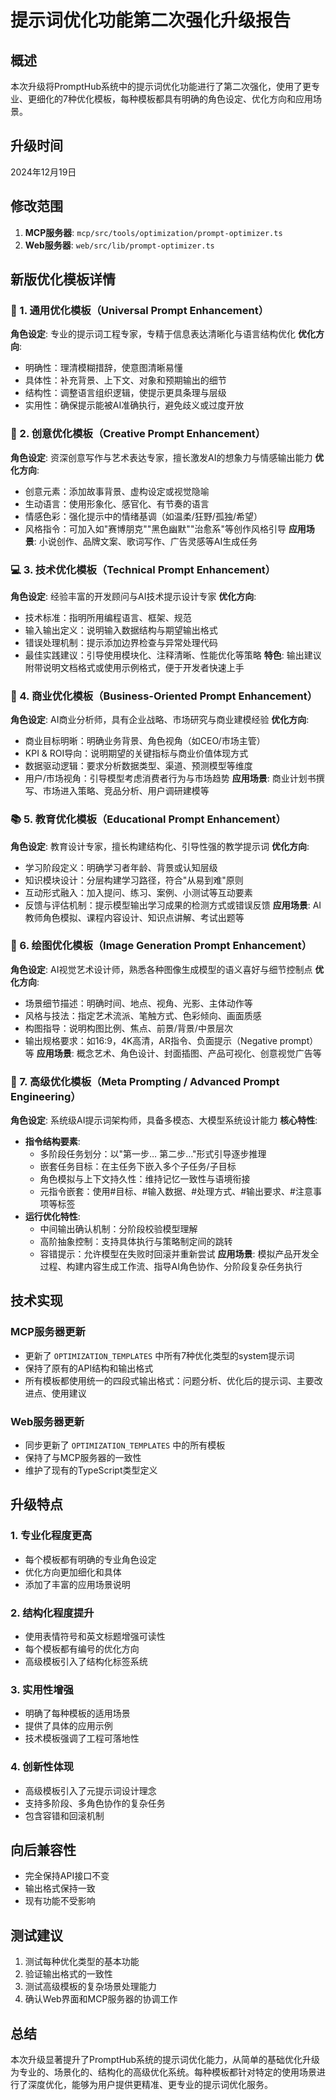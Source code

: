 # 提示词优化功能第二次强化升级报告

## 概述
本次升级将PromptHub系统中的提示词优化功能进行了第二次强化，使用了更专业、更细化的7种优化模板，每种模板都具有明确的角色设定、优化方向和应用场景。

## 升级时间
2024年12月19日

## 修改范围
1. **MCP服务器**: `mcp/src/tools/optimization/prompt-optimizer.ts`
2. **Web服务器**: `web/src/lib/prompt-optimizer.ts`

## 新版优化模板详情

### 🧠 1. 通用优化模板（Universal Prompt Enhancement）
**角色设定**: 专业的提示词工程专家，专精于信息表达清晰化与语言结构优化
**优化方向**:
- 明确性：理清模糊措辞，使意图清晰易懂
- 具体性：补充背景、上下文、对象和预期输出的细节
- 结构性：调整语言组织逻辑，使提示更具条理与层级
- 实用性：确保提示能被AI准确执行，避免歧义或过度开放

### 🎨 2. 创意优化模板（Creative Prompt Enhancement）
**角色设定**: 资深创意写作与艺术表达专家，擅长激发AI的想象力与情感输出能力
**优化方向**:
- 创意元素：添加故事背景、虚构设定或视觉隐喻
- 生动语言：使用形象化、感官化、有节奏的语言
- 情感色彩：强化提示中的情绪基调（如温柔/狂野/孤独/希望）
- 风格指令：可加入如"赛博朋克""黑色幽默""治愈系"等创作风格引导
**应用场景**: 小说创作、品牌文案、歌词写作、广告灵感等AI生成任务

### 💻 3. 技术优化模板（Technical Prompt Enhancement）
**角色设定**: 经验丰富的开发顾问与AI技术提示设计专家
**优化方向**:
- 技术标准：指明所用编程语言、框架、规范
- 输入输出定义：说明输入数据结构与期望输出格式
- 错误处理机制：提示添加边界检查与异常处理代码
- 最佳实践建议：引导使用模块化、注释清晰、性能优化等策略
**特色**: 输出建议附带说明文档格式或使用示例格式，便于开发者快速上手

### 💼 4. 商业优化模板（Business-Oriented Prompt Enhancement）
**角色设定**: AI商业分析师，具有企业战略、市场研究与商业建模经验
**优化方向**:
- 商业目标明晰：明确业务背景、角色视角（如CEO/市场主管）
- KPI & ROI导向：说明期望的关键指标与商业价值体现方式
- 数据驱动逻辑：要求分析数据类型、渠道、预测模型等维度
- 用户/市场视角：引导模型考虑消费者行为与市场趋势
**应用场景**: 商业计划书撰写、市场进入策略、竞品分析、用户调研建模等

### 📚 5. 教育优化模板（Educational Prompt Enhancement）
**角色设定**: 教育设计专家，擅长构建结构化、引导性强的教学提示词
**优化方向**:
- 学习阶段定义：明确学习者年龄、背景或认知层级
- 知识模块设计：分层构建学习路径，符合"从易到难"原则
- 互动形式融入：加入提问、练习、案例、小测试等互动要素
- 反馈与评估机制：提示模型输出学习成果的检测方式或错误反馈
**应用场景**: AI教师角色模拟、课程内容设计、知识点讲解、考试出题等

### 🎨 6. 绘图优化模板（Image Generation Prompt Enhancement）
**角色设定**: AI视觉艺术设计师，熟悉各种图像生成模型的语义喜好与细节控制点
**优化方向**:
- 场景细节描述：明确时间、地点、视角、光影、主体动作等
- 风格与技法：指定艺术流派、笔触方式、色彩倾向、画面质感
- 构图指导：说明构图比例、焦点、前景/背景/中景层次
- 输出规格要求：如16:9，4K高清，AR指令、负面提示（Negative prompt）等
**应用场景**: 概念艺术、角色设计、封面插图、产品可视化、创意视觉广告等

### 🧠 7. 高级优化模板（Meta Prompting / Advanced Prompt Engineering）
**角色设定**: 系统级AI提示词架构师，具备多模态、大模型系统设计能力
**核心特性**:
- **指令结构要素**:
  - 多阶段任务划分：以"第一步… 第二步…"形式引导逐步推理
  - 嵌套任务目标：在主任务下嵌入多个子任务/子目标
  - 角色模拟与上下文持久性：维持记忆一致性与语境衔接
  - 元指令嵌套：使用#目标、#输入数据、#处理方式、#输出要求、#注意事项等标签
- **运行优化特性**:
  - 中间输出确认机制：分阶段校验模型理解
  - 高阶抽象控制：支持具体执行与策略制定间的跳转
  - 容错提示：允许模型在失败时回滚并重新尝试
**应用场景**: 模拟产品开发全过程、构建内容生成工作流、指导AI角色协作、分阶段复杂任务执行

## 技术实现

### MCP服务器更新
- 更新了 `OPTIMIZATION_TEMPLATES` 中所有7种优化类型的system提示词
- 保持了原有的API结构和输出格式
- 所有模板都使用统一的四段式输出格式：问题分析、优化后的提示词、主要改进点、使用建议

### Web服务器更新
- 同步更新了 `OPTIMIZATION_TEMPLATES` 中的所有模板
- 保持了与MCP服务器的一致性
- 维护了现有的TypeScript类型定义

## 升级特点

### 1. 专业化程度更高
- 每个模板都有明确的专业角色设定
- 优化方向更加细化和具体
- 添加了丰富的应用场景说明

### 2. 结构化程度提升
- 使用表情符号和英文标题增强可读性
- 每个模板都有编号的优化方向
- 高级模板引入了结构化标签系统

### 3. 实用性增强
- 明确了每种模板的适用场景
- 提供了具体的应用示例
- 技术模板强调了工程可落地性

### 4. 创新性体现
- 高级模板引入了元提示词设计理念
- 支持多阶段、多角色协作的复杂任务
- 包含容错和回滚机制

## 向后兼容性
- 完全保持API接口不变
- 输出格式保持一致
- 现有功能不受影响

## 测试建议
1. 测试每种优化类型的基本功能
2. 验证输出格式的一致性
3. 测试高级模板的复杂场景处理能力
4. 确认Web界面和MCP服务器的协调工作

## 总结
本次升级显著提升了PromptHub系统的提示词优化能力，从简单的基础优化升级为专业的、场景化的、结构化的高级优化系统。每种模板都针对特定的使用场景进行了深度优化，能够为用户提供更精准、更专业的提示词优化服务。 